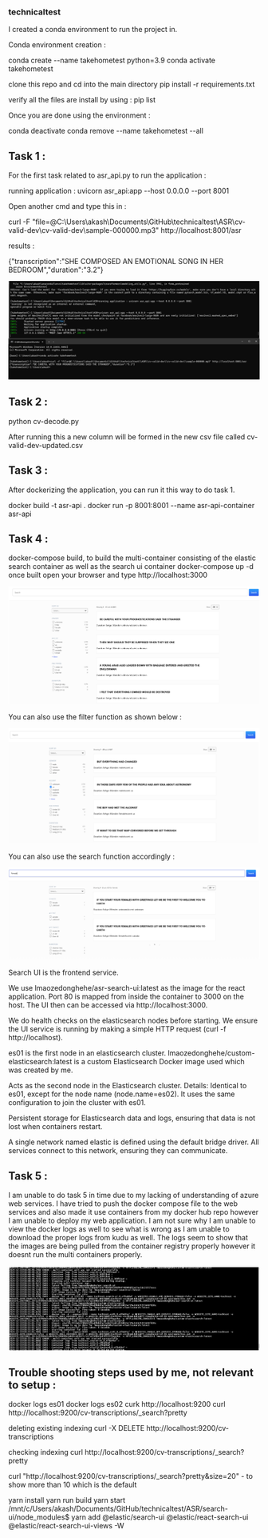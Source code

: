 ### technicaltest

I created a conda environment to run the project in. 

Conda environment creation : 

conda create --name takehometest python=3.9
conda activate takehometest

clone this repo and cd into the main directory
pip install -r requirements.txt

verify all the files are install by using : pip list


Once you are done using the environment :

conda deactivate
conda remove --name takehometest --all

## Task 1 :

For the first task related to asr_api.py to run the application : 

running application : uvicorn asr_api:app --host 0.0.0.0 --port 8001

Open another cmd and type this in :

curl -F "file=@C:\\Users\\akash\\Documents\\GitHub\\technicaltest\\ASR\\cv-valid-dev\\cv-valid-dev\\sample-000000.mp3" http://localhost:8001/asr

results : 

{"transcription":"SHE COMPOSED AN EMOTIONAL SONG IN HER BEDROOM","duration":"3.2"}

![alt text](image.png)

## Task 2 :

python cv-decode.py

After running this a new column will be formed in the new csv file called cv-valid-dev-updated.csv 

## Task 3 : 

After dockerizing the application, you can run it this way to do task 1.

docker build -t asr-api .
docker run -p 8001:8001 --name asr-api-container asr-api

## Task 4 : 

docker-compose build, to build the multi-container consisting of the elastic search container as well as the search ui container
docker-compose up -d once built
open your browser and type http://localhost:3000

![alt text](image-1.png)

You can also use the filter function as shown below :

![alt text](image-2.png)

You can also use the search function accordingly :

![alt text](image-3.png)


Search UI is the frontend service.

We use lmaozedonghehe/asr-search-ui:latest as the image for the react application. Port 80 is mapped from inside the container to 3000 on the host. The UI then can be accessed via http://localhost:3000.

We do health checks on the elasticsearch nodes before starting. We ensure the UI service is running by making a simple HTTP request (curl -f http://localhost).

es01 is the first node in an elasticsearch cluster. lmaozedonghehe/custom-elasticsearch:latest is a custom Elasticsearch Docker image used which was created by me. 

Acts as the second node in the Elasticsearch cluster.
Details: Identical to es01, except for the node name (node.name=es02). It uses the same configuration to join the cluster with es01.

Persistent storage for Elasticsearch data and logs, ensuring that data is not lost when containers restart.

A single network named elastic is defined using the default bridge driver. All services connect to this network, ensuring they can communicate.

## Task 5 :

I am unable to do task 5 in time due to my lacking of understanding of azure web services. I have tried to push the docker compose file to the web services and also made it use containers from my docker hub repo however I am unable to deploy my web application. I am not sure why I am unable to view the docker logs as well to see what is wrong as I am unable to download the proper logs from kudu as well. The logs seem to show that the images are being pulled from the container registry properly however it doesnt run the multi containers properly.

![alt text](image-4.png)

## Trouble shooting steps used by me, not relevant to setup : 

docker logs es01
docker logs es02
curk http://localhost:9200
curl http://localhost:9200/cv-transcriptions/_search?pretty

deleting existing indexing
curl -X DELETE http://localhost:9200/cv-transcriptions

checking indexing
curl http://localhost:9200/cv-transcriptions/_search?pretty

curl "http://localhost:9200/cv-transcriptions/_search?pretty&size=20" - to show more than 10 which is the default

yarn install
yarn run build 
yarn start
/mnt/c/Users/akash/Documents/GitHub/technicaltest/ASR/search-ui/node_modules$ yarn add @elastic/search-ui @elastic/react-search-ui @elastic/react-search-ui-views -W